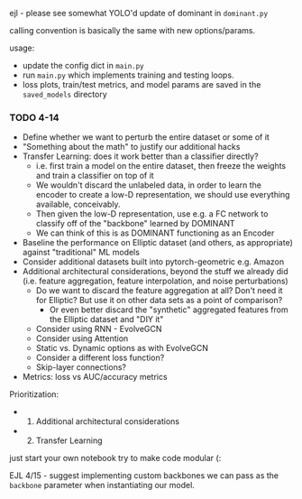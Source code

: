 ejl - please see somewhat YOLO'd update of dominant in `dominant.py`

calling convention is basically the same with new options/params.

usage:
- update the config dict in `main.py`
- run `main.py` which implements training and testing loops.
- loss plots, train/test metrics, and model params are saved in the `saved_models` directory


### TODO 4-14
* Define whether we want to perturb the entire dataset or some of it
* "Something about the math" to justify our additional hacks
* Transfer Learning: does it work better than a classifier directly?
  * i.e. first train a model on the entire dataset, then freeze the weights and train a classifier on top of it
  * We wouldn't discard the unlabeled data, in order to learn the encoder to create a low-D representation, we should use everything available, conceivably.
  * Then given the low-D representation, use e.g. a FC network to classify off of the "backbone" learned by DOMINANT
  * We can think of this is as DOMINANT functioning as an Encoder
* Baseline the performance on Elliptic dataset (and others, as appropriate) against "traditional" ML models
* Consider additional datasets built into pytorch-geometric e.g. Amazon
* Additional architectural considerations, beyond the stuff we already did (i.e. feature aggregation, feature interpolation, and noise perturbations)
  * Do we want to discard the feature aggregation at all? Don't need it for Elliptic? But use it on other data sets as a point of comparison?
    * Or even better discard the "synthetic" aggregated features from the Elliptic dataset and "DIY it"
  * Consider using RNN - EvolveGCN
  * Consider using Attention
  * Static vs. Dynamic options as with EvolveGCN
  * Consider a different loss function? 
  * Skip-layer connections?
* Metrics: loss vs AUC/accuracy metrics
  
Prioritization:
* 1. Additional architectural considerations
* 2. Transfer Learning

just start your own notebook
try to make code modular (:

EJL 4/15 - suggest implementing custom backbones we can pass as the `backbone` parameter when instantiating our model.